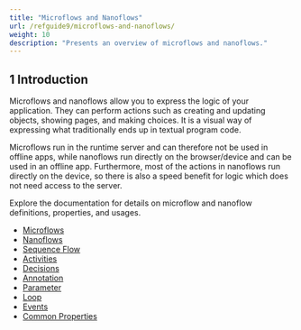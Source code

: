 ```yaml
---
title: "Microflows and Nanoflows"
url: /refguide9/microflows-and-nanoflows/
weight: 10
description: "Presents an overview of microflows and nanoflows."
---
```


## 1 Introduction

Microflows and nanoflows allow you to express the logic of your application. They can perform actions such as creating and updating objects, showing pages, and making choices. It is a visual way of expressing what traditionally ends up in textual program code.

Microflows run in the runtime server and can therefore not be used in offline apps, while nanoflows run directly on the browser/device and can be used in an offline app. Furthermore, most of the actions in nanoflows run directly on the device, so there is also a speed benefit for logic which does not need access to the server. 

Explore the documentation for details on microflow and nanoflow definitions, properties, and usages.

* [Microflows](/refguide9/microflows/)
* [Nanoflows](/refguide9/nanoflows/)
* [Sequence Flow](/refguide9/sequence-flow/)
* [Activities](/refguide9/activities/)
* [Decisions](/refguide9/decisions/)
* [Annotation](/refguide9/annotation/)
* [Parameter](/refguide9/parameter/)
* [Loop](/refguide9/loop/)
* [Events](/refguide9/events/)
* [Common Properties](/refguide9/microflow-element-common-properties/)
